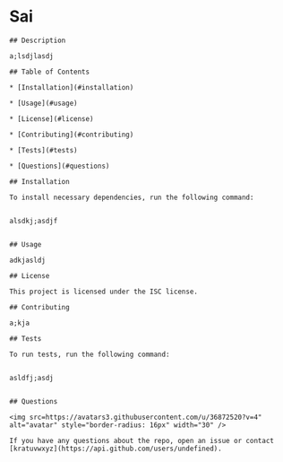 # Sai
    ## Description
    ​
    a;lsdjlasdj
    ​
    ## Table of Contents 
    ​
    * [Installation](#installation)
    ​
    * [Usage](#usage)
    ​
    * [License](#license)
    ​
    * [Contributing](#contributing)
    ​
    * [Tests](#tests)
    ​
    * [Questions](#questions)
    ​
    ## Installation
    ​
    To install necessary dependencies, run the following command:
    ​

    alsdkj;asdjf

    ​
    ## Usage
    ​
    adkjasldj
    ​
    ## License
    ​
    This project is licensed under the ISC license.
      
    ## Contributing
    ​
    a;kja
    ​
    ## Tests
    ​
    To run tests, run the following command:
    ​

    asldfj;asdj

    ​
    ## Questions
    ​
    <img src=https://avatars3.githubusercontent.com/u/36872520?v=4" alt="avatar" style="border-radius: 16px" width="30" />
    ​
    If you have any questions about the repo, open an issue or contact [kratuvwxyz](https://api.github.com/users/undefined).
    
    